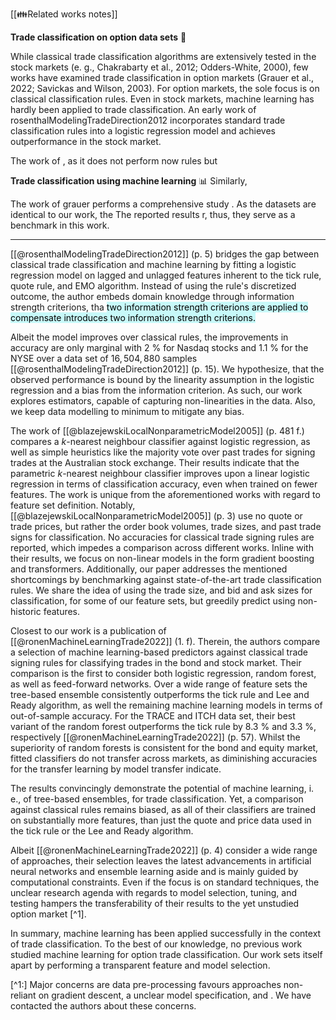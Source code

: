 
[[👪Related works notes]]

**Trade classification on option data sets** 💸

While classical trade classification algorithms are extensively tested in the stock markets (e. g., Chakrabarty et al., 2012; Odders-White, 2000), few works have examined trade classification in option markets (Grauer et al., 2022; Savickas and Wilson, 2003). For option markets, the sole focus is on classical classification rules. Even in stock markets, machine learning has hardly been applied to trade classification. An early work of rosenthalModelingTradeDirection2012 incorporates standard trade classification rules into a logistic regression model and achieves outperformance in the stock market. 

The work of , as it does not perform now rules but

**Trade classification using machine learning** 📊
Similarly, 

The work of grauer performs a comprehensive study . As the datasets are identical to our work, the 
The reported results r, thus, they serve as a benchmark in this work.


---
[[@rosenthalModelingTradeDirection2012]] (p. 5) bridges the gap between classical trade classification and machine learning by fitting a logistic regression model on lagged and unlagged features inherent to the tick rule, quote rule, and EMO algorithm. Instead of using the rule's discretized outcome, the author embeds domain knowledge through information strength criterions, tha
<mark style="background: #ABF7F7A6;">two information strength criterions are applied to compensate 
 introduces two information strength criterions.</mark>

Albeit the model improves over classical rules, the improvements in accuracy are only marginal with 2 % for Nasdaq stocks and 1.1 % for the NYSE over a data set of $16{,}504{,}880$ samples [[@rosenthalModelingTradeDirection2012]] (p. 15).
We hypothesize, that the observed performance is bound by the linearity assumption in the logistic regression and a bias from the information criterion. As such, our work explores estimators, capable of capturing non-linearities in the data. Also, we keep data modelling to minimum to mitigate any bias.

The work of [[@blazejewskiLocalNonparametricModel2005]] (p. 481 f.) compares a $k$-nearest neighbour classifier against logistic regression, as well as simple heuristics like the majority vote over past trades for signing trades at the Australian stock exchange. Their results indicate that the parametric $k$-nearest neighbour classifier improves upon a linear logistic regression in terms of classification accuracy, even when trained on fewer features. The work is unique from the aforementioned works with regard to feature set definition. Notably, [[@blazejewskiLocalNonparametricModel2005]] (p. 3) use no quote or trade prices, but rather the order book volumes, trade sizes, and past trade signs for classification. No accuracies for classical trade signing rules are reported, which impedes a comparison across different works. Inline with their results, we focus on non-linear models in the form gradient boosting and transformers. Additionally, our paper addresses the mentioned shortcomings by benchmarking against state-of-the-art trade classification rules. We share the idea of using the trade size, and bid and ask sizes for classification, for some of our feature sets, but greedily predict using non-historic features.

Closest to our work is a publication of [[@ronenMachineLearningTrade2022]] (1. f). Therein, the authors compare a selection of machine learning-based predictors against classical trade signing rules for classifying trades in the bond and stock market. Their comparison is the first to consider both logistic regression, random forest, as well as feed-forward networks. Over a wide range of feature sets the tree-based ensemble consistently outperforms the tick rule and Lee and Ready algorithm, as well the remaining machine learning models in terms of out-of-sample accuracy. For the TRACE and ITCH data set, their best variant of the random forest outperforms the tick rule by $8.3~\%$ and $3.3~\%$, respectively [[@ronenMachineLearningTrade2022]] (p. 57). Whilst the superiority of random forests is consistent for the bond and equity market, fitted classifiers do not transfer across markets, as diminishing accuracies for the transfer learning by model transfer indicate. 

The results convincingly demonstrate the potential of machine learning, i. e., of tree-based ensembles, for trade classification. Yet, a comparison against classical rules remains biased, as all of their classifiers are trained on substantially more features, than just the quote and price data used in the tick rule or the Lee and Ready algorithm.

Albeit [[@ronenMachineLearningTrade2022]] (p. 4) consider a wide range of approaches, their selection leaves the latest advancements in artificial neural networks and ensemble learning aside and is mainly guided by computational constraints. Even if the focus is on standard techniques, the unclear research agenda with regards to model selection, tuning, and testing hampers the transferability of their results to the yet unstudied option market [^1]. 

In summary, machine learning has been applied successfully in the context of trade classification. To the best of our knowledge, no previous work studied machine learning for option trade classification. Our work sets itself apart by performing a transparent feature and model selection.

[^1:] Major concerns are data pre-processing favours approaches non-reliant on gradient descent, a unclear model specification, and . We have contacted the authors about these concerns.

